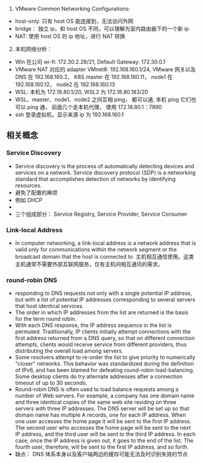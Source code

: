 1. VMware Common Networking Configurations:
  - host-only: 只有 host OS 能连接到，无法访问外网
  - bridge： 独立 ip，和 host OS 不同，可以理解为室内路由器下的一个新 ip
  - NAT: 使用 host OS 的 ip 地址，进行 NAT 转换
2. 本机网络分析：
  - Win 在公司 wi-fi: 172.30.2.28/21, Default Gateway: 172.30.0.1
  - VMware NAT 对应的 adapter VMnet8: 192.168.160.1/24, VMware 网关以及DNS 在 192.168.160.2， K8S master 在 192.168.160.11， node1 在 192.168.160.12， node2 在 192.168.160.13
  - WSL: 本机为 172.18.80.1/20, WSL2 为 172.18.80.183/20
  - WSL、master、node1、node2 之间互相 ping， 都可以通, 本机 ping 它们也可以 ping 通， 前面几个走本机代理， 使用 172.18.80.1：7890
  - ssh 登录虚拟机，显示来源 ip 为 192.168.160.1


## 相关概念
### Service Discovery
- Service discovery is the process of automatically detecting devices and services on a network. Service discovery protocol (SDP) is a networking standard that accomplishes detection of networks by identifying resources.
- 避免了配置的麻烦
- 例如 DHCP
- 
- 三个组成部分： Service Registry, Service Provider, Service Consumer

### Link-local Address
- In computer networking, a link-local address is a network address that is valid only for communications within the network segment or the broadcast domain that the host is connected to. 主机相互通信使用。这类主机通常不需要外部互联网服务，仅有主机间相互通讯的需求。

### round-robin DNS
- responding to DNS requests not only with a single potential IP address, but with a list of potential IP addresses corresponding to several servers that host identical services.
- The order in which IP addresses from the list are returned is the basis for the term round robin.
- With each DNS response, the IP address sequence in the list is permuted. Traditionally, IP clients initially attempt connections with the first address returned from a DNS query, so that on different connection attempts, clients would receive service from different providers, thus distributing the overall load among servers.
- Some resolvers attempt to re-order the list to give priority to numerically "closer" networks. This behavior was standardized during the definition of IPv6, and has been blamed for defeating round-robin load-balancing. Some desktop clients do try alternate addresses after a connection timeout of up to 30 seconds.
- Round-robin DNS is often used to load balance requests among a number of Web servers. For example, a company has one domain name and three identical copies of the same web site residing on three servers with three IP addresses. The DNS server will be set up so that domain name has multiple A records, one for each IP address. When one user accesses the home page it will be sent to the first IP address. The second user who accesses the home page will be sent to the next IP address, and the third user will be sent to the third IP address. In each case, once the IP address is given out, it goes to the end of the list. The fourth user, therefore, will be sent to the first IP address, and so forth.
- 缺点： DNS 体系本身以及客户端两边的缓存可能无法及时识别失效的节点